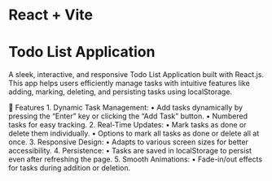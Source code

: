 # React + Vite

# Todo List Application

A sleek, interactive, and responsive Todo List Application built with React.js. This app helps users efficiently manage tasks with intuitive features like adding, marking, deleting, and persisting tasks using localStorage.

🚀 Features
	1.	Dynamic Task Management:
	•	Add tasks dynamically by pressing the “Enter” key or clicking the “Add Task” button.
	•	Numbered tasks for easy tracking.
	2.	Real-Time Updates:
	•	Mark tasks as done or delete them individually.
	•	Options to mark all tasks as done or delete all at once.
	3.	Responsive Design:
	•	Adapts to various screen sizes for better accessibility.
	4.	Persistence:
	•	Tasks are saved in localStorage to persist even after refreshing the page.
	5.	Smooth Animations:
	•	Fade-in/out effects for tasks during addition or deletion.
